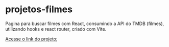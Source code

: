 # projetos-filmes
Pagina para buscar filmes com React, consumindo a API do TMDB (filmes), utilizando hooks e react router, criado com Vite.

[Acesse o link do projeto](https://viniciusdeab.github.io/projeto-filmes/);
